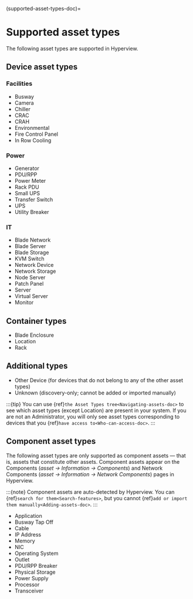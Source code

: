 (supported-asset-types-doc)=

# Supported asset types

The following asset types are supported in Hyperview.

## Device asset types

### Facilities

- Busway
- Camera
- Chiller
- CRAC
- CRAH
- Environmental
- Fire Control Panel
- In Row Cooling

### Power

- Generator
- PDU/RPP
- Power Meter
- Rack PDU
- Small UPS
- Transfer Switch
- UPS
- Utility Breaker

### IT

- Blade Network
- Blade Server
- Blade Storage
- KVM Switch
- Network Device
- Network Storage
- Node Server
- Patch Panel
- Server
- Virtual Server
- Monitor

## Container types

- Blade Enclosure
- Location
- Rack

## Additional types

- Other Device (for devices that do not belong to any of the other asset types)
- Unknown (discovery-only; cannot be added or imported manually)

:::{tip}
You can use {ref}`the Asset Types tree<Navigating-assets-doc>` to see which asset types (except Location) are present in your system. If you are not an Administrator, you will only see asset types corresponding to devices that you {ref}`have access to<Who-can-access-doc>`.
:::

## Component asset types

The following asset types are only supported as component assets — that is, assets that constitute other assets. Component assets appear on the Components (*asset → Information → Components*) and Network Components (*asset → Information → Network Components*) pages in Hyperview.

:::{note}
Component assets are auto-detected by Hyperview. You can {ref}`search for them<Search-features>`, but you cannot {ref}`add or import them manually<Adding-assets-doc>`.
:::

- Application
- Busway Tap Off
- Cable
- IP Address
- Memory
- NIC
- Operating System
- Outlet
- PDU/RPP Breaker
- Physical Storage
- Power Supply
- Processor
- Transceiver
